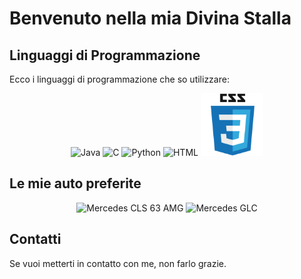 # Benvenuto nella mia Divina Stalla

## Linguaggi di Programmazione

Ecco i linguaggi di programmazione che so utilizzare:

<div align="center">

<img src="https://cdn.iconscout.com/icon/free/png-256/free-java-logo-icon-download-in-svg-png-gif-file-formats--wordmark-programming-language-pack-logos-icons-1174953.png?f=webp&w=300" width="100" alt="Java"/>  
<img src="https://www.egovaleo.it/wp-content/uploads/2023/10/logo-c.jpg" width="200" alt="C"/>  
<img src="https://files.prepinsta.com/wp-content/uploads/2020/07/python-removebg-preview.webp" width="200" alt="Python"/>  
<img src="https://cdn.pixabay.com/photo/2017/08/05/11/16/logo-2582748_640.png" width="200" alt="HTML"/>  
<img src="https://raw.githubusercontent.com/github/explore/80688e429a7d4ef2fca1e82350fe8e3517d3494d/topics/css/css.png" width="100" alt="CSS"/>

</div>

## Le mie auto preferite

<div align="center">

<img src="https://cdn.motor1.com/images/mgl/nAylQR/s1/mercedes-amg-c-63-s-e-performance-2023-f1-edition.jpg" width="200" alt="Mercedes CLS 63 AMG"/>  
<img src="https://www.autoscout24.it/cms-content-assets/14iaHGmHq9WPT1ICMiutSo-c5f2ecaee9229b73ade40f50b6eda07c-Mercedes_GLC-1100.jpg" width="200" alt="Mercedes GLC"/>

</div>

## Contatti

Se vuoi metterti in contatto con me, non farlo grazie.
